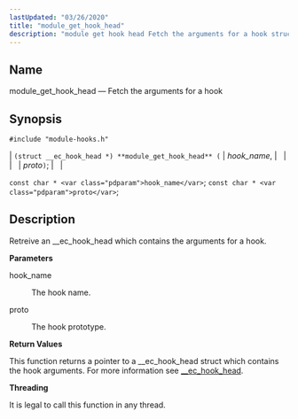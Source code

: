 ```yaml
---
lastUpdated: "03/26/2020"
title: "module_get_hook_head"
description: "module get hook head Fetch the arguments for a hook struct ec hook head module get hook head hook name proto const char hook name const char proto Retreive an ec hook head which contains the arguments for a hook hook name The hook name proto The hook prototype This..."
---
```


<a name="apis.module_get_hook_head"></a> 
## Name

module_get_hook_head — Fetch the arguments for a hook

## Synopsis

`#include "module-hooks.h"`

| `(struct __ec_hook_head *) **module_get_hook_head** (` | <var class="pdparam">hook_name</var>, |   |
|   | <var class="pdparam">proto</var>`)`; |   |

`const char * <var class="pdparam">hook_name</var>`;
`const char * <var class="pdparam">proto</var>`;<a name="idp58074064"></a> 
## Description

Retreive an __ec_hook_head which contains the arguments for a hook.

**<a name="idp58075312"></a> Parameters**

<dl class="variablelist">

<dt>hook_name</dt>

<dd>

The hook name.

</dd>

<dt>proto</dt>

<dd>

The hook prototype.

</dd>

</dl>

**<a name="idp58079872"></a> Return Values**

This function returns a pointer to a __ec_hook_head struct which contains the hook arguments. For more information see [__ec_hook_head](/momentum/3/3-api/structs-ec-hook-head).

**<a name="idp58081616"></a> Threading**

It is legal to call this function in any thread.